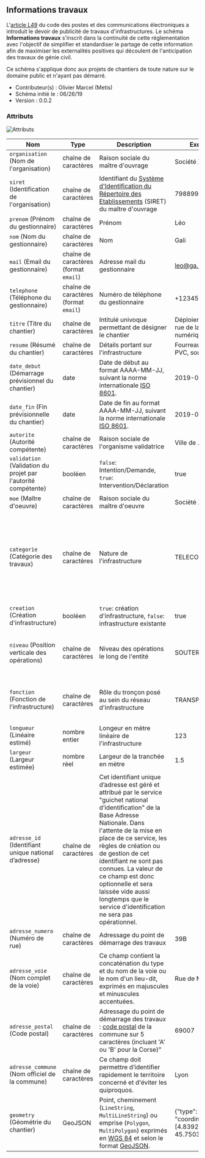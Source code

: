 <MenuSchema />

## Informations travaux

L'[article L49](https://www.legifrance.gouv.fr/affichCodeArticle.do?cidTexte=LEGITEXT000006070987&idArticle=LEGIARTI000021493642) du code des postes et des communications électroniques a introduit le devoir de publicité de travaux d'infrastructures. Le schéma **Informations travaux** s'inscrit dans la continuité de cette réglementation avec l'objectif de simplifier et standardiser le partage de cette information afin de maximiser les externalités positives qui découlent de l'anticipation des travaux de génie civil.

Ce schéma s'applique donc aux projets de chantiers de toute nature sur le domaine public et n'ayant pas démarré.

- Contributeur(s) : Olivier Marcel (Metis)
- Schéma initié le : 06/26/19
- Version : 0.0.2

### Attributs

![Attributs](https://github.com/metis-reseaux/infos-travaux/blob/master/attributs.jpg)

|Nom|Type|Description|Exemple|Contrainte|
|-|-|-|-|-|
|`organisation` (Nom de l'organisation)|chaîne de caractères|Raison sociale du maître d'ouvrage|Société X, Entité Y|Obligatoire|
|`siret` (Identification de l'organisation)|chaîne de caractères|Identifiant du [Système d'Identification du Répertoire des Etablissements](https://fr.wikipedia.org/wiki/Syst%C3%A8me_d%27identification_du_r%C3%A9pertoire_des_%C3%A9tablissements) (SIRET) du maître d'ouvrage|79889944900036|Obligatoire|
|`prenom` (Prénom du gestionnaire)|chaîne de caractères|Prénom|Léo|Obligatoire|
|`nom` (Nom du gestionnaire)|chaîne de caractères|Nom|Gali|Obligatoire|
|`mail` (Email du gestionnaire)|chaîne de caractères (format `email`)|Adresse mail du gestionnaire|leo@ga.li|Obligatoire|
|`telephone` (Téléphone du gestionnaire)|chaîne de caractères (format `email`)|Numéro de téléphone du gestionnaire|+1234567890|Obligatoire|
|`titre` (Titre du chantier)|chaîne de caractères|Intitulé univoque permettant de désigner le chantier|Déploiement fibre rue de la fracture numérique|Obligatoire|
|`resume` (Résumé du chantier)|chaîne de caractères|Détails portant sur l'infrastructure|Fourreau de X en PVC, sous trottoir|Optionnel|
|`date_debut` (Démarrage prévisionnel du chantier)|date|Date de début au format AAAA-MM-JJ, suivant la norme internationale [ISO 8601](https://fr.wikipedia.org/wiki/ISO_8601).|2019-06-25|Obligatoire|
|`date_fin` (Fin prévisionnelle du chantier)|date|Date de fin au format AAAA-MM-JJ, suivant la norme internationale [ISO 8601](https://fr.wikipedia.org/wiki/ISO_8601).|2019-06-25|Obligatoire|
|`autorite` (Autorité compétente)|chaîne de caractères|Raison sociale de l'organisme validatrice|Ville de ...|Optionnel|
|`validation` (Validation du projet par l'autorité compétente)|booléen|`false`: Intention/Demande, `true`: Intervention/Déclaration|true|Optionnel|
|`moe` (Maître d'oeuvre)|chaîne de caractères|Raison sociale du maître d'oeuvre|Société X|Optionnel|
|`categorie` (Catégorie des travaux)|chaîne de caractères|Nature de l'infrastructure|TELECOM|Obligatoire. Valeurs autorisées : `TELECOM`, `ELECTRICITE`, `GAZ`, `EAU`, `ASSAINISSEMENT`, `CHAUFFAGE`, `CLIMATISATION`, `VOIRIE`, `AMENAGEMENT`, `AUTRE`|
|`creation` (Création d'infrastructure)|booléen|`true`: création d'infrastructure, `false`: infrastructure existante|true|Optionnel|
|`niveau` (Position verticale des opérations)|chaîne de caractères|Niveau des opérations le long de l'entité|SOUTERRAIN|Optionnel. Valeurs autorisées : `SOUTERRAIN`, `SURFACE`, `AERIEN`, `MIXTE`|Optionnel|
|`fonction` (Fonction de l'infrastructure)|chaîne de caractères|Rôle du tronçon posé au sein du réseau d'infrastructure|TRANSPORT|Optionnel. Valeurs autorisées : `TRANSPORT`, `DISTRIBUTION`, `COLLECTE`|
|`longueur` (Linéaire estimé)|nombre entier|Longeur en mètre linéaire de l'infrastructure|123|Conditionnel|
|`largeur` (Largeur estimée)|nombre réel|Largeur de la tranchée en mètre|1.5|Conditionnel|
|`adresse_id` (Identifiant unique national d’adresse)|chaîne de caractères|Cet identifiant unique d’adresse est géré et attribué par le service "guichet national d’identification" de la Base Adresse Nationale. Dans l'attente de la mise en place de ce service, les règles de création ou de gestion de cet identifiant ne sont pas connues. La valeur de ce champ est donc optionnelle et sera laissée vide aussi longtemps que le service d'identification ne sera pas opérationnel.||Optionnel|
|`adresse_numero` (Numéro de rue)|chaîne de caractères|Adressage du point de démarrage des travaux|39B|Conditionnel|
|`adresse_voie` (Nom complet de la voie)|chaîne de caractères|Ce champ contient la concaténation du type et du nom de la voie ou le nom d'un lieu-dit, exprimés en majuscules et minuscules accentuées.|Rue de Marseille|Conditionnel|
|`adresse_postal` (Code postal)|chaîne de caractères|Adressage du point de démarrage des travaux : [code postal](https://fr.wikipedia.org/wiki/Code_postal_en_France) de la commune sur 5 caractères (incluant 'A' ou 'B' pour la Corse)"|69007|Conditionnel|
|`adresse_commune` (Nom officiel de la commune)|chaîne de caractères|Ce champ doit permettre d’identifier rapidement le territoire concerné et d'éviter les quiproquos.|Lyon|Conditionnel|
|`geometry` (Géométrie du chantier)|GeoJSON|Point, cheminement (`LineString`, `MultiLineString`) ou emprise (`Polygon`, `MultiPolygon`) exprimés en [WGS 84](https://fr.wikipedia.org/wiki/WGS_84) et selon le format [GeoJSON](https://geojson.org/).|{"type": "Point", "coordinates": [4.839230, 45.750301]}|Conditionnel|
